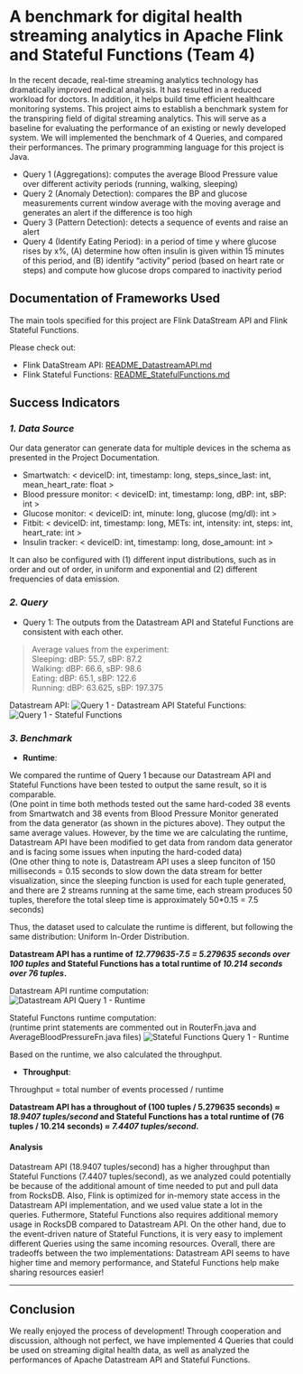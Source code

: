 # A benchmark for digital health streaming analytics in Apache Flink and Stateful Functions (Team 4)

In the recent decade, real-time streaming analytics technology has dramatically improved medical analysis. It has resulted in a reduced workload for doctors. In addition, it helps build time efficient healthcare monitoring systems. This project aims to establish a benchmark system for the transpiring field of digital streaming analytics. This will serve as a baseline for evaluating the performance of an existing or newly developed system. We will implemented the benchmark of 4 Queries, and compared their performances. The primary programming language for this project is Java.

- Query 1 (Aggregations): computes the average Blood Pressure value over different activity periods (running, walking, sleeping)
- Query 2 (Anomaly Detection): compares the BP and glucose measurements current window average with the moving average and generates an alert if the difference is too high
- Query 3 (Pattern Detection): detects a sequence of events and raise an alert
- Query 4 (Identify Eating Period): in a period of time y where glucose rises by x%, (A) determine how often insulin is given within 15 minutes of this period, and (B) identify “activity” period (based on heart rate or steps) and compute how glucose drops compared to inactivity period


## Documentation of Frameworks Used

The main tools specified for this project are Flink DataStream API and Flink Stateful Functions.

Please check out:
- Flink DataStream API: [README_DatastreamAPI.md](README_DatastreamAPI.md)
- Flink Stateful Functions: [README_StatefulFunctions.md](README_StatefulFunctions.md)

## Success Indicators

### ***1. Data Source***

Our data generator can generate data for multiple devices in the schema as presented in the Project Documentation.

- Smartwatch: < deviceID: int, timestamp: long, steps_since_last: int, mean_heart_rate: float >
- Blood pressure monitor: < deviceID: int, timestamp: long, dBP: int, sBP: int >
- Glucose monitor: < deviceID: int, minute: long, glucose (mg/dl): int >
- Fitbit: < deviceID: int, timestamp: long, METs: int, intensity: int, steps: int, heart_rate: int >
- Insulin tracker: < deviceID: int, timestamp: long, dose_amount: int >

It can also be configured with (1) different input distributions, such as in order and out of order, in uniform and exponential and (2) different frequencies of data emission.


### ***2. Query***

- Query 1:
The outputs from the Datastream API and Stateful Functions are consistent with each other.
>Average values from the experiment:  
>Sleeping: dBP: 55.7, sBP: 87.2  
>Walking: dBP: 66.6, sBP: 98.6  
>Eating: dBP: 65.1, sBP: 122.6  
>Running: dBP: 63.625, sBP: 197.375  

Datastream API:
![Query 1 - Datastream API](./documentation/results/DatastreamAPI_Query1.jpg)
Stateful Functions:
![Query 1 - Stateful Functions](./documentation/results/StateFun_Query1.png)


### ***3. Benchmark***

- **Runtime**:

We compared the runtime of Query 1 because our Datastream API and Stateful Functions have been tested to output the same result, so it is comparable.  
(One point in time both methods tested out the same hard-coded 38 events from Smartwatch and 38 events from Blood Pressure Monitor generated from the data generator (as shown in the pictures above). They output the same average values. However, by the time we are calculating the runtime, Datastream API have been modified to get data from random data generator and is facing some issues when inputing the hard-coded data)  
(One other thing to note is, Datastream API uses a sleep funciton of 150 milliseconds = 0.15 seconds to slow down the data stream for better visualization, since the sleeping function is used for each tuple generated, and there are 2 streams running at the same time, each stream produces 50 tuples, therefore the total sleep time is approximately 50*0.15 = 7.5 seconds)

Thus, the dataset used to calculate the runtime is different, but following the same distribution: Uniform In-Order Distribution.

**Datastream API has a runtime of *12.779635-7.5 = 5.279635 seconds over 100 tuples* and Stateful Functions has a total runtime of *10.214 seconds over 76 tuples*.**

Datastream API runtime computation:  
![Datastream API Query 1 - Runtime](./documentation/results/DatastreamAPI_Query_1_runtime.png)

Stateful Functons runtime computation:  
(runtime print statements are commented out in RouterFn.java and AverageBloodPressureFn.java files)
![Stateful Functions Query 1 - Runtime](./documentation/results/StateFun_Query_1_runtime.png)


Based on the runtime, we also calculated the throughput.

- **Throughput**:

Throughput = total number of events processed / runtime  

**Datastream API has a throughout of (100 tuples / 5.279635 seconds) ≈ *18.9407 tuples/second* and Stateful Functions has a total runtime of (76 tuples / 10.214 seconds) ≈ *7.4407 tuples/second*.**

#### Analysis
Datastream API (18.9407 tuples/second) has a higher throughput than Stateful Functions (7.4407 tuples/second), as we analyzed could potentially be because of the additional amount of time needed to put and pull data from RocksDB. Also, Flink is optimized for in-memory state access in the Datastream API implementation, and we used value state a lot in the queries. Futhermore, Stateful Functions also requires additional memory usage in RocksDB compared to Datastream API. On the other hand, due to the event-driven nature of Stateful Functions, it is very easy to implement different Queries using the same incoming resources. Overall, there are tradeoffs between the two implementations: Datastream API seems to have higher time and memory performance, and Stateful Functions help make sharing resources easier!


---
## Conclusion
We really enjoyed the process of development! Through cooperation and discussion, although not perfect, we have implemented 4 Queries that could be used on streaming digital health data, as well as analyzed the performances of Apache Datastream API and Stateful Functions.
